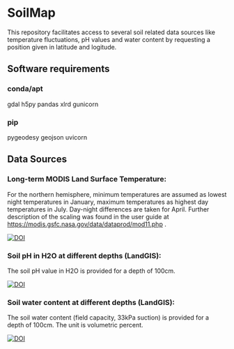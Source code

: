 # SoilMap

This repository facilitates access to several soil related data sources like temperature fluctuations, pH values and water content by requesting a position given in latitude and logitude.

## Software requirements

### conda/apt

gdal h5py pandas xlrd gunicorn

### pip

pygeodesy geojson uvicorn

## Data Sources

### Long-term MODIS Land Surface Temperature:

For the northern hemisphere, minimum temperatures are assumed as lowest night temperatures in January, maximum temperatures as highest day temperatures in July. Day-night differences are taken for April. Further description of the scaling was found in the user guide at https://modis.gsfc.nasa.gov/data/dataprod/mod11.php .

[![DOI](https://zenodo.org/badge/DOI/10.5281/zenodo.1435938.svg)](https://doi.org/10.5281/zenodo.1435938)

### Soil pH in H2O at different depths (LandGIS):

The soil pH value in H2O is provided for a depth of 100cm.

[![DOI](https://zenodo.org/badge/DOI/10.5281/zenodo.2525664.svg)](https://doi.org/10.5281/zenodo.2525664)

### Soil water content at different depths (LandGIS):

The soil water content (field capacity, 33kPa suction) is provided for a depth of 100cm. The unit is volumetric percent.

[![DOI](https://zenodo.org/badge/DOI/10.5281/zenodo.2784001.svg)](https://doi.org/10.5281/zenodo.2784001)
